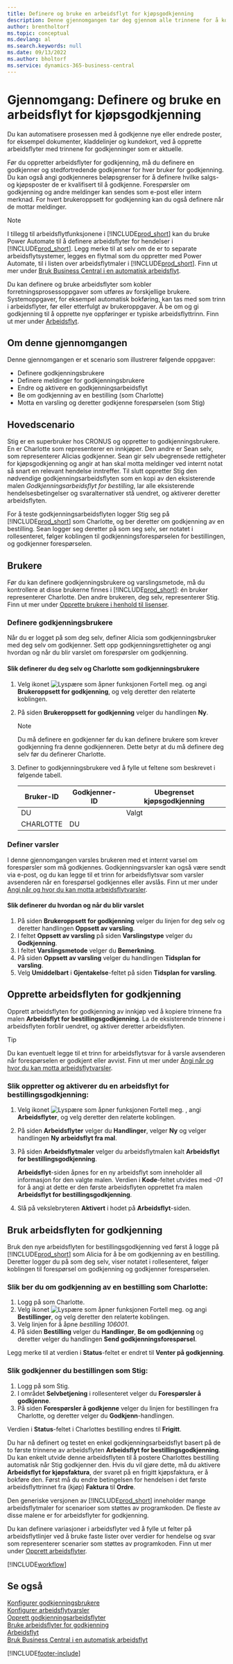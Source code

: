 ```yaml
---
title: Definere og bruke en arbeidsflyt for kjøpsgodkjenning
description: Denne gjennomgangen tar deg gjennom alle trinnene for å konfigurere og bruke en arbeidsflyt for bestillingsgodkjenning i Business Central.
author: brentholtorf
ms.topic: conceptual
ms.devlang: al
ms.search.keywords: null
ms.date: 09/13/2022
ms.author: bholtorf
ms.service: dynamics-365-business-central
---
```

# <a name="walkthrough-set-up-and-use-a-purchase-approval-workflow"></a>Gjennomgang: Definere og bruke en arbeidsflyt for kjøpsgodkjenning

Du kan automatisere prosessen med å godkjenne nye eller endrede poster, for eksempel dokumenter, kladdelinjer og kundekort, ved å opprette arbeidsflyter med trinnene for godkjenninger som er aktuelle.

Før du oppretter arbeidsflyter for godkjenning, må du definere en godkjenner og stedfortredende godkjenner for hver bruker for godkjenning. Du kan også angi godkjenneres beløpsgrenser for å definere hvilke salgs- og kjøpsposter de er kvalifisert til å godkjenne. Forespørsler om godkjenning og andre meldinger kan sendes som e-post eller intern merknad. For hvert brukeroppsett for godkjenning kan du også definere når de mottar meldinger.

> [!NOTE]
> I tillegg til arbeidsflytfunksjonene i [!INCLUDE[prod_short](includes/prod_short.md)] kan du bruke Power Automate til å definere arbeidsflyter for hendelser i [!INCLUDE[prod_short](includes/prod_short.md)]. Legg merke til at selv om de er to separate arbeidsflytsystemer, legges en flytmal som du oppretter med Power Automate, til i listen over arbeidsflytmaler i [!INCLUDE[prod_short](includes/prod_short.md)]. Finn ut mer under [Bruk Business Central i en automatisk arbeidsflyt](across-how-use-financials-data-source-flow.md).  

Du kan definere og bruke arbeidsflyter som kobler forretningsprosessoppgaver som utføres av forskjellige brukere. Systemoppgaver, for eksempel automatisk bokføring, kan tas med som trinn i arbeidsflyter, før eller etterfulgt av brukeroppgaver. Å be om og gi godkjenning til å opprette nye oppføringer er typiske arbeidsflyttrinn. Finn ut mer under [Arbeidsflyt](across-workflow.md).  

## <a name="about-this-walkthrough"></a>Om denne gjennomgangen

Denne gjennomgangen er et scenario som illustrerer følgende oppgaver:  

- Definere godkjenningsbrukere  
- Definere meldinger for godkjenningsbrukere  
- Endre og aktivere en godkjenningsarbeidsflyt  
- Be om godkjenning av en bestilling (som Charlotte)  
- Motta en varsling og deretter godkjenne forespørselen (som Stig)  

## <a name="story"></a>Hovedscenario

Stig er en superbruker hos CRONUS og oppretter to godkjenningsbrukere. En er Charlotte som representerer en innkjøper. Den andre er Sean selv, som representerer Alicias godkjenner. Sean gir selv ubegrensede rettigheter for kjøpsgodkjenning og angir at han skal motta meldinger ved internt notat så snart en relevant hendelse inntreffer. Til slutt oppretter Stig den nødvendige godkjenningsarbeidsflyten som en kopi av den eksisterende malen *Godkjenningsarbeidsflyt for bestilling*, lar alle eksisterende hendelsesbetingelser og svaralternativer stå uendret, og aktiverer deretter arbeidsflyten.  

For å teste godkjenningsarbeidsflyten logger Stig seg på [!INCLUDE[prod_short](includes/prod_short.md)] som Charlotte, og ber deretter om godkjenning av en bestilling. Sean logger seg deretter på som seg selv, ser notatet i rollesenteret, følger koblingen til godkjenningsforespørselen for bestillingen, og godkjenner forespørselen.  

## <a name="users"></a>Brukere

Før du kan definere godkjenningsbrukere og varslingsmetode, må du kontrollere at disse brukerne finnes i [!INCLUDE[prod_short](includes/prod_short.md)]: én bruker representerer Charlotte. Den andre brukeren, deg selv, representerer Stig. Finn ut mer under [Opprette brukere i henhold til lisenser](ui-how-users-permissions.md).

### <a name="set-up-approval-users"></a>Definere godkjenningsbrukere

Når du er logget på som deg selv, definer Alicia som godkjenningsbruker med deg selv om godkjenner. Sett opp godkjenningsrettigheter og angi hvordan og når du blir varslet om forespørsler om godkjenning.  

#### <a name="to-set-up-yourself-and-alicia-as-approval-users"></a>Slik definerer du deg selv og Charlotte som godkjenningsbrukere

1. Velg ikonet ![Lyspære som åpner funksjonen Fortell meg.](media/ui-search/search_small.png "Fortell hva du vil gjøre") og angi **Brukeroppsett for godkjenning**, og velg deretter den relaterte koblingen.  
2. På siden **Brukeroppsett for godkjenning** velger du handlingen **Ny**.  

    > [!NOTE]  
    >  Du må definere en godkjenner før du kan definere brukere som krever godkjenning fra denne godkjenneren. Dette betyr at du må definere deg selv før du definerer Charlotte.  

3. Definer to godkjenningsbrukere ved å fylle ut feltene som beskrevet i følgende tabell.  

    |Bruker-ID|Godkjenner-ID|Ubegrenset kjøpsgodkjenning|  
    |-------|-----------|---------------------------|  
    |DU||Valgt|
    |CHARLOTTE|DU||

### <a name="set-up-notifications"></a>Definer varsler

I denne gjennomgangen varsles brukeren med et internt varsel om forespørsler som må godkjennes. Godkjenningsvarsler kan også være sendt via e-post, og du kan legge til et trinn for arbeidsflytsvar som varsler avsenderen når en forespørsel godkjennes eller avslås. Finn ut mer under [Angi når og hvor du kan motta arbeidsflytvarsler](across-how-to-specify-when-and-how-to-receive-notifications.md).

#### <a name="to-set-up-how-and-when-youre-notified"></a>Slik definerer du hvordan og når du blir varslet

1. På siden **Brukeroppsett for godkjenning** velger du linjen for deg selv og deretter handlingen **Oppsett av varsling**.  
2. I feltet **Oppsett av varsling** på siden **Varslingstype** velger du **Godkjenning**.  
3. I feltet **Varslingsmetode** velger du **Bemerkning**.  
4. På siden **Oppsett av varsling** velger du handlingen **Tidsplan for varsling**.  
5. Velg **Umiddelbart** i **Gjentakelse**-feltet på siden **Tidsplan for varsling**.  

## <a name="create-the-approval-workflow"></a>Opprette arbeidsflyten for godkjenning

Opprett arbeidsflyten for godkjenning av innkjøp ved å kopiere trinnene fra malen **Arbeidsflyt for bestillingsgodkjenning**. La de eksisterende trinnene i arbeidsflyten forblir uendret, og aktiver deretter arbeidsflyten.  

> [!TIP]
> Du kan eventuelt legge til et trinn for arbeidsflytsvar for å varsle avsenderen når forespørselen er godkjent eller avvist. Finn ut mer under [Angi når og hvor du kan motta arbeidsflytvarsler](across-how-to-specify-when-and-how-to-receive-notifications.md).

### <a name="to-create-and-enable-a-purchase-order-approval-workflow"></a>Slik oppretter og aktiverer du en arbeidsflyt for bestillingsgodkjenning:

1. Velg ikonet ![Lyspære som åpner funksjonen Fortell meg.](media/ui-search/search_small.png "Fortell hva du vil gjøre") , angi **Arbeidsflyter**, og velg deretter den relaterte koblingen.  
2. På siden **Arbeidsflyter** velger du **Handlinger**, velger **Ny** og velger handlingen **Ny arbeidsflyt fra mal**.  
3. På siden **Arbeidsflytmaler** velger du arbeidsflytmalen kalt **Arbeidsflyt for bestillingsgodkjenning**.  

   **Arbeidsflyt**-siden åpnes for en ny arbeidsflyt som inneholder all informasjon for den valgte malen. Verdien i **Kode**-feltet utvides med *-01* for å angi at dette er den første arbeidsflyten opprettet fra malen **Arbeidsflyt for bestillingsgodkjenning**.  
4. Slå på vekslebryteren **Aktivert** i hodet på **Arbeidsflyt**-siden.  

## <a name="use-the-approval-workflow"></a>Bruk arbeidsflyten for godkjenning

Bruk den nye arbeidsflyten for bestillingsgodkjenning ved først å logge på [!INCLUDE[prod_short](includes/prod_short.md)] som Alicia for å be om godkjenning av en bestilling. Deretter logger du på som deg selv, viser notatet i rollesenteret, følger koblingen til forespørsel om godkjenning og godkjenner forespørselen.  

### <a name="to-request-approval-of-a-purchase-order-as-alicia"></a>Slik ber du om godkjenning av en bestilling som Charlotte:

1. Logg på som Charlotte.
2. Velg ikonet ![Lyspære som åpner funksjonen Fortell meg.](media/ui-search/search_small.png "Fortell hva du vil gjøre") og angi **Bestillinger**, og velg deretter den relaterte koblingen.  
3. Velg linjen for å åpne *bestilling 106001*.  
4. På siden **Bestilling** velger du **Handlinger**, **Be om godkjenning** og deretter velger du handlingen **Send godkjenningsforespørsel**.  

Legg merke til at verdien i **Status**-feltet er endret til **Venter på godkjenning**.  

### <a name="to-approve-the-purchase-order-as-sean"></a>Slik godkjenner du bestillingen som Stig:

1. Logg på som Stig.
2. I området **Selvbetjening** i rollesenteret velger du **Forespørsler å godkjenne**.
3. På siden **Forespørsler å godkjenne** velger du linjen for bestillingen fra Charlotte, og deretter velger du **Godkjenn**-handlingen.  

Verdien i **Status**-feltet i Charlottes bestilling endres til **Frigitt**.  

Du har nå definert og testet en enkel godkjenningsarbeidsflyt basert på de to første trinnene av arbeidsflyten **Arbeidsflyt for bestillingsgodkjenning**. Du kan enkelt utvide denne arbeidsflyten til å postere Charlottes bestilling automatisk når Stig godkjenner den. Hvis du vil gjøre dette, må du aktivere **Arbeidsflyt for kjøpsfaktura**, der svaret på en frigitt kjøpsfaktura, er å bokføre den. Først må du endre betingelsen for hendelsen i det første arbeidsflyttrinnet fra (kjøp) **Faktura** til **Ordre**.  

Den generiske versjonen av [!INCLUDE[prod_short](includes/prod_short.md)] inneholder mange arbeidsflytmaler for scenarioer som støttes av programkoden. De fleste av disse malene er for arbeidsflyter for godkjenning.  

Du kan definere variasjoner i arbeidsflyter ved å fylle ut felter på arbeidsflytlinjer ved å bruke faste lister over verdier for hendelse og svar som representerer scenarier som støttes av programkoden. Finn ut mer under [Opprett arbeidsflyter](across-how-to-create-workflows.md).  

[!INCLUDE[workflow](includes/workflow.md)]

## <a name="see-also"></a>Se også

[Konfigurer godkjenningsbrukere](across-how-to-set-up-approval-users.md)  
[Konfigurer arbeidsflytvarsler](across-setting-up-workflow-notifications.md)  
[Opprett godkjenningsarbeidsflyter](across-how-to-create-workflows.md)  
[Bruke arbeidsflyter for godkjenning](across-how-use-approval-workflows.md)  
[Arbeidsflyt](across-workflow.md)  
[Bruk Business Central i en automatisk arbeidsflyt](across-how-use-financials-data-source-flow.md)  


[!INCLUDE[footer-include](includes/footer-banner.md)]
